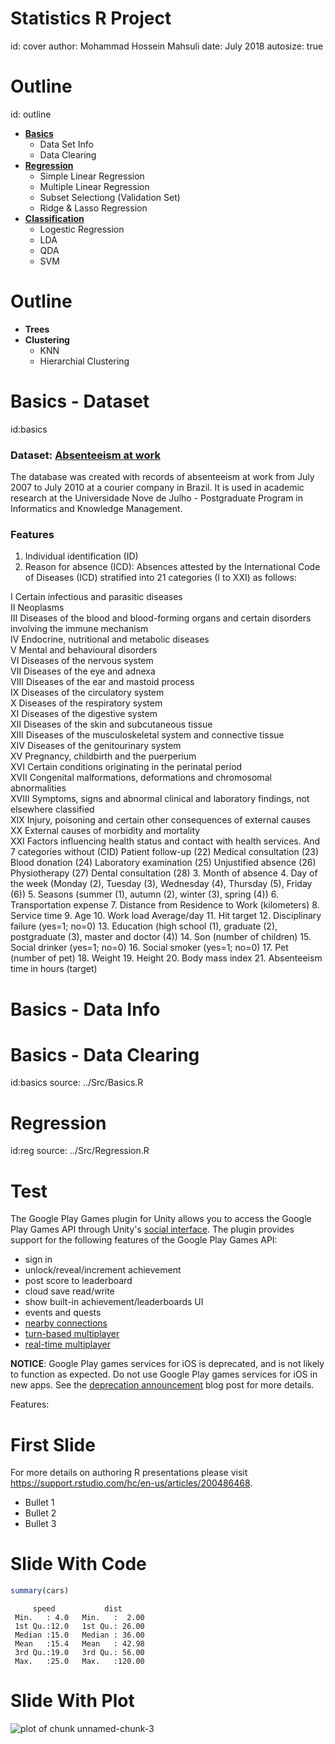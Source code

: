 Statistics R Project
========================================================
id: cover
author: Mohammad Hossein Mahsuli
date: July 2018
autosize: true


Outline
========================================================
id: outline
* [__Basics__](#/basics)
  + Data Set Info
  + Data Clearing
* [__Regression__](#/reg)
  + Simple Linear Regression
  + Multiple Linear Regression
  + Subset Selectiong (Validation Set)
  + Ridge & Lasso Regression
* [__Classification__](#/classification)
  + Logestic Regression
  + LDA
  + QDA
  + SVM

Outline
========================================================
* __Trees__
* __Clustering__
  + KNN
  + Hierarchial Clustering

Basics - Dataset
========================================================
id:basics

### Dataset: [Absenteeism at work](https://archive.ics.uci.edu/ml/datasets/Absenteeism+at+work)

The database was created with records of absenteeism at work from July 2007 to July 2010 at a courier company in Brazil.
It is used in academic research at the Universidade Nove de Julho - Postgraduate Program in Informatics and Knowledge Management.

### Features
1. Individual identification (ID)
2. Reason for absence (ICD): Absences attested by the International Code of Diseases (ICD) stratified into 21 categories (I to XXI) as follows:

  I Certain infectious and parasitic diseases  
  II Neoplasms  
  III Diseases of the blood and blood-forming organs and certain disorders involving the immune mechanism  
  IV Endocrine, nutritional and metabolic diseases  
  V Mental and behavioural disorders  
  VI Diseases of the nervous system  
  VII Diseases of the eye and adnexa  
  VIII Diseases of the ear and mastoid process  
  IX Diseases of the circulatory system  
  X Diseases of the respiratory system  
  XI Diseases of the digestive system  
  XII Diseases of the skin and subcutaneous tissue  
  XIII Diseases of the musculoskeletal system and connective tissue  
  XIV Diseases of the genitourinary system  
  XV Pregnancy, childbirth and the puerperium  
  XVI Certain conditions originating in the perinatal period  
  XVII Congenital malformations, deformations and chromosomal abnormalities  
  XVIII Symptoms, signs and abnormal clinical and laboratory findings, not elsewhere classified  
  XIX Injury, poisoning and certain other consequences of external causes  
  XX External causes of morbidity and mortality  
  XXI Factors influencing health status and contact with health services.
And 7 categories without (CID) 
  Patient follow-up (22)
  Medical consultation (23)
  Blood donation (24)
  Laboratory examination (25)
  Unjustified absence (26)
  Physiotherapy (27)
  Dental consultation (28)
3. Month of absence
4. Day of the week (Monday (2), Tuesday (3), Wednesday (4), Thursday (5), Friday (6))
5. Seasons (summer (1), autumn (2), winter (3), spring (4))
6. Transportation expense
7. Distance from Residence to Work (kilometers)
8. Service time
9. Age
10. Work load Average/day 
11. Hit target
12. Disciplinary failure (yes=1; no=0)
13. Education (high school (1), graduate (2), postgraduate (3), master and doctor (4))
14. Son (number of children)
15. Social drinker (yes=1; no=0)
16. Social smoker (yes=1; no=0)
17. Pet (number of pet)
18. Weight
19. Height
20. Body mass index
21. Absenteeism time in hours (target)

Basics - Data Info
========================================================


Basics - Data Clearing
========================================================
id:basics
source: ../Src/Basics.R



Regression
========================================================
id:reg
source: ../Src/Regression.R



Test
========================================================
The Google Play Games plugin for Unity allows you to access the Google Play Games
API through Unity's [social interface](http://docs.unity3d.com/Documentation/ScriptReference/Social.html).
The plugin provides support for the
following features of the Google Play Games API:<br/>

* sign in
* unlock/reveal/increment achievement
* post score to leaderboard
* cloud save read/write
* show built-in achievement/leaderboards UI
* events and quests
* [nearby connections](NEARBY.md)
* [turn-based multiplayer](TBMP.md)
* [real-time multiplayer](RTMP.md)


__NOTICE__: Google Play games services for iOS is deprecated,
and is not likely to function as expected. Do not use Google Play games
services for iOS in new apps. See the [deprecation announcement](https://android-developers.googleblog.com/2017/04/focusing-our-google-play-games-services.html)
blog post for more details.

Features:


First Slide
========================================================

For more details on authoring R presentations please visit <https://support.rstudio.com/hc/en-us/articles/200486468>.

- Bullet 1
- Bullet 2
- Bullet 3

Slide With Code
========================================================


```r
summary(cars)
```

```
     speed           dist       
 Min.   : 4.0   Min.   :  2.00  
 1st Qu.:12.0   1st Qu.: 26.00  
 Median :15.0   Median : 36.00  
 Mean   :15.4   Mean   : 42.98  
 3rd Qu.:19.0   3rd Qu.: 56.00  
 Max.   :25.0   Max.   :120.00  
```

Slide With Plot
========================================================

![plot of chunk unnamed-chunk-3](Project-figure/unnamed-chunk-3-1.png)
